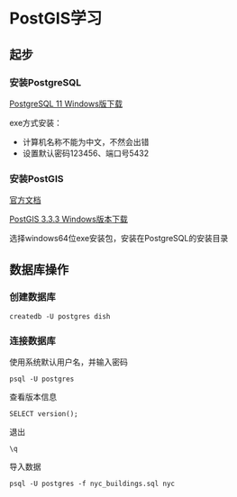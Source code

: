 # PostGIS学习

## 起步

### 安装PostgreSQL

[PostgreSQL 11 Windows版下载](https://www.enterprisedb.com/downloads/postgres-postgresql-downloads)

exe方式安装：

- 计算机名称不能为中文，不然会出错
- 设置默认密码123456、端口号5432

### 安装PostGIS

[官方文档](https://postgis.net/documentation/getting_started/)

[PostGIS 3.3.3 Windows版本下载](https://download.osgeo.org/postgis/windows/pg11/)

选择windows64位exe安装包，安装在PostgreSQL的安装目录

## 数据库操作

### 创建数据库

```shell
createdb -U postgres dish
```

### 连接数据库

使用系统默认用户名，并输入密码

```
psql -U postgres
```

查看版本信息

```
SELECT version();
```

退出

```
\q
```

导入数据

```
psql -U postgres -f nyc_buildings.sql nyc
```

